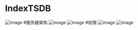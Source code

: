 # IndexTSDB
![image](https://user-images.githubusercontent.com/50624748/172182591-55b86938-72a1-4d81-98de-447601bd4db1.png)
#服务器架构
![image](https://user-images.githubusercontent.com/50624748/173209985-e95cdc5f-1029-43c9-9bd2-6d316a38ad0d.png)
![image](https://user-images.githubusercontent.com/50624748/173210009-14898ace-30b6-4c65-9e7c-6beaa61bd4f2.png)
#权限
![image](https://user-images.githubusercontent.com/50624748/172182705-902d2b69-4d0a-49d0-8632-0646ed4b2002.png)
![image](https://user-images.githubusercontent.com/50624748/172182782-8cfcccfc-29c0-4705-862c-4e34fe19de15.png)
